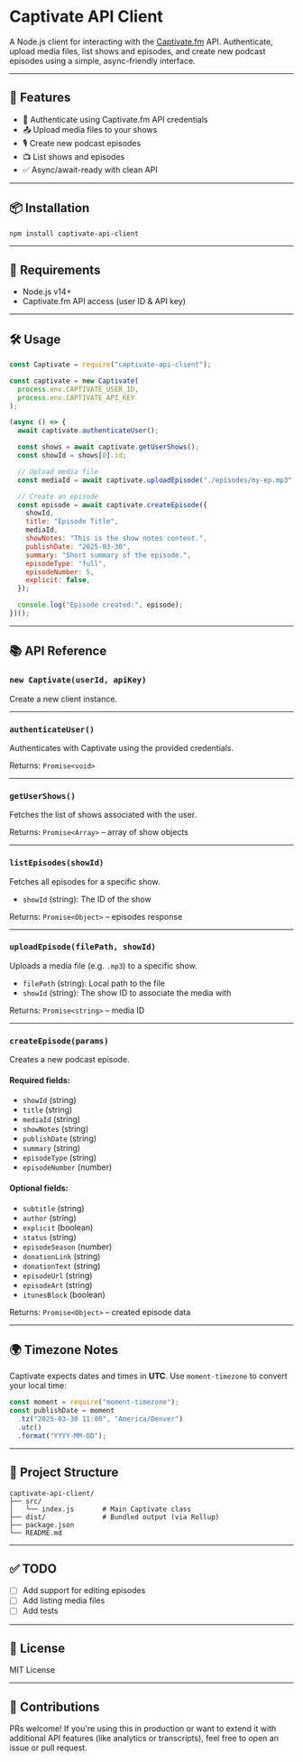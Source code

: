 # Captivate API Client

A Node.js client for interacting with the [Captivate.fm](https://www.captivate.fm) API. Authenticate, upload media files, list shows and episodes, and create new podcast episodes using a simple, async-friendly interface.

---

## 🚀 Features

- 🔐 Authenticate using Captivate.fm API credentials
- 📤 Upload media files to your shows
- 🎙️ Create new podcast episodes
- 📺 List shows and episodes
- ✅ Async/await-ready with clean API

---

## 📦 Installation

```bash
npm install captivate-api-client
```

---

## 🔧 Requirements

- Node.js v14+
- Captivate.fm API access (user ID & API key)

---

## 🛠️ Usage

```js
const Captivate = require("captivate-api-client");

const captivate = new Captivate(
  process.env.CAPTIVATE_USER_ID,
  process.env.CAPTIVATE_API_KEY
);

(async () => {
  await captivate.authenticateUser();

  const shows = await captivate.getUserShows();
  const showId = shows[0].id;

  // Upload media file
  const mediaId = await captivate.uploadEpisode("./episodes/my-ep.mp3", showId);

  // Create an episode
  const episode = await captivate.createEpisode({
    showId,
    title: "Episode Title",
    mediaId,
    showNotes: "This is the show notes content.",
    publishDate: "2025-03-30",
    summary: "Short summary of the episode.",
    episodeType: "full",
    episodeNumber: 5,
    explicit: false,
  });

  console.log("Episode created:", episode);
})();
```

---

## 📚 API Reference

### `new Captivate(userId, apiKey)`

Create a new client instance.

---

### `authenticateUser()`

Authenticates with Captivate using the provided credentials.

Returns: `Promise<void>`

---

### `getUserShows()`

Fetches the list of shows associated with the user.

Returns: `Promise<Array>` – array of show objects

---

### `listEpisodes(showId)`

Fetches all episodes for a specific show.

- `showId` (string): The ID of the show

Returns: `Promise<Object>` – episodes response

---

### `uploadEpisode(filePath, showId)`

Uploads a media file (e.g. `.mp3`) to a specific show.

- `filePath` (string): Local path to the file
- `showId` (string): The show ID to associate the media with

Returns: `Promise<string>` – media ID

---

### `createEpisode(params)`

Creates a new podcast episode.

#### Required fields:

- `showId` (string)
- `title` (string)
- `mediaId` (string)
- `showNotes` (string)
- `publishDate` (string)
- `summary` (string)
- `episodeType` (string)
- `episodeNumber` (number)

#### Optional fields:

- `subtitle` (string)
- `author` (string)
- `explicit` (boolean)
- `status` (string)
- `episodeSeason` (number)
- `donationLink` (string)
- `donationText` (string)
- `episodeUrl` (string)
- `episodeArt` (string)
- `itunesBlock` (boolean)

Returns: `Promise<Object>` – created episode data

---

## 🌍 Timezone Notes

Captivate expects dates and times in **UTC**. Use `moment-timezone` to convert your local time:

```js
const moment = require("moment-timezone");
const publishDate = moment
  .tz("2025-03-30 11:00", "America/Denver")
  .utc()
  .format("YYYY-MM-DD");
```

---

## 🧪 Project Structure

```
captivate-api-client/
├── src/
│   └── index.js       # Main Captivate class
├── dist/              # Bundled output (via Rollup)
├── package.json
└── README.md
```

---

## ✅ TODO

- [ ] Add support for editing episodes
- [ ] Add listing media files
- [ ] Add tests

---

## 📄 License

MIT License

---

## 🙌 Contributions

PRs welcome! If you're using this in production or want to extend it with additional API features (like analytics or transcripts), feel free to open an issue or pull request.

```

```
